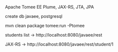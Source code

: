 Apache Tomee EE Plume, JAX-RS, JTA, JPA

create db javaee, postgresql

mvn clean package tomee:run -Ptomee

students list -> http://localhost:8080/javaee/rest

JAX-RS -> http://localhost:8080/javaee/rest/student/1
